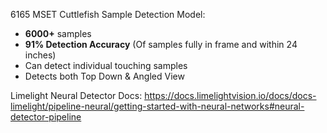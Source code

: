 6165 MSET Cuttlefish Sample Detection Model:

- **6000+** samples
- **91% Detection Accuracy** (Of samples fully in frame and within 24 inches)
- Can detect individual touching samples
- Detects both Top Down & Angled View

Limelight Neural Detector Docs: https://docs.limelightvision.io/docs/docs-limelight/pipeline-neural/getting-started-with-neural-networks#neural-detector-pipeline
